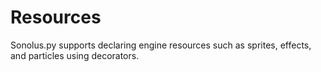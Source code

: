 # Resources
Sonolus.py supports declaring engine resources such as sprites, effects, and particles using decorators.